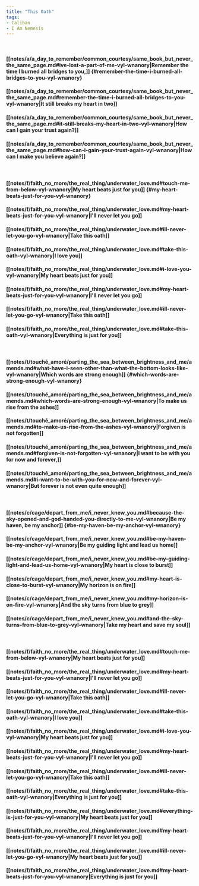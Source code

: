 ```yaml
---
title: "This Oath"
tags:
- Caliban
- I Am Nemesis
---
```

&nbsp;
#### [[notes/a/a_day_to_remember/common_courtesy/same_book_but_never_the_same_page.md#ive-lost-a-part-of-me-vyl-wnanory|Remember the time I burned all bridges to you,]] {#remember-the-time-i-burned-all-bridges-to-you-vyl-wnanory}
#### [[notes/a/a_day_to_remember/common_courtesy/same_book_but_never_the_same_page.md#remember-the-time-i-burned-all-bridges-to-you-vyl-wnanory|It still breaks my heart in two]]
#### [[notes/a/a_day_to_remember/common_courtesy/same_book_but_never_the_same_page.md#it-still-breaks-my-heart-in-two-vyl-wnanory|How can I gain your trust again?]]
#### [[notes/a/a_day_to_remember/common_courtesy/same_book_but_never_the_same_page.md#how-can-i-gain-your-trust-again-vyl-wnanory|How can I make you believe again?]]
&nbsp;
#### [[notes/f/faith_no_more/the_real_thing/underwater_love.md#touch-me-from-below-vyl-wnanory|My heart beats just for you]] {#my-heart-beats-just-for-you-vyl-wnanory}
#### [[notes/f/faith_no_more/the_real_thing/underwater_love.md#my-heart-beats-just-for-you-vyl-wnanory|I'll never let you go]]
#### [[notes/f/faith_no_more/the_real_thing/underwater_love.md#ill-never-let-you-go-vyl-wnanory|Take this oath]]
#### [[notes/f/faith_no_more/the_real_thing/underwater_love.md#take-this-oath-vyl-wnanory|I love you]]
#### [[notes/f/faith_no_more/the_real_thing/underwater_love.md#i-love-you-vyl-wnanory|My heart beats just for you]]
#### [[notes/f/faith_no_more/the_real_thing/underwater_love.md#my-heart-beats-just-for-you-vyl-wnanory|I'll never let you go]]
#### [[notes/f/faith_no_more/the_real_thing/underwater_love.md#ill-never-let-you-go-vyl-wnanory|Take this oath]]
#### [[notes/f/faith_no_more/the_real_thing/underwater_love.md#take-this-oath-vyl-wnanory|Everything is just for you]]
&nbsp;
#### [[notes/t/touché_amoré/parting_the_sea_between_brightness_and_me/amends.md#what-have-i-seen-other-than-what-the-bottom-looks-like-vyl-wnanory|Which words are strong enough]] {#which-words-are-strong-enough-vyl-wnanory}
#### [[notes/t/touché_amoré/parting_the_sea_between_brightness_and_me/amends.md#which-words-are-strong-enough-vyl-wnanory|To make us rise from the ashes]]
#### [[notes/t/touché_amoré/parting_the_sea_between_brightness_and_me/amends.md#to-make-us-rise-from-the-ashes-vyl-wnanory|Forgiven is not forgotten]]
#### [[notes/t/touché_amoré/parting_the_sea_between_brightness_and_me/amends.md#forgiven-is-not-forgotten-vyl-wnanory|I want to be with you for now and forever,]]
#### [[notes/t/touché_amoré/parting_the_sea_between_brightness_and_me/amends.md#i-want-to-be-with-you-for-now-and-forever-vyl-wnanory|But forever is not even quite enough]]
&nbsp;
#### [[notes/c/cage/depart_from_me/i_never_knew_you.md#because-the-sky-opened-and-god-handed-you-directly-to-me-vyl-wnanory|Be my haven, be my anchor]] {#be-my-haven-be-my-anchor-vyl-wnanory}
#### [[notes/c/cage/depart_from_me/i_never_knew_you.md#be-my-haven-be-my-anchor-vyl-wnanory|Be my guiding light and lead us home]]
#### [[notes/c/cage/depart_from_me/i_never_knew_you.md#be-my-guiding-light-and-lead-us-home-vyl-wnanory|My heart is close to burst]]
#### [[notes/c/cage/depart_from_me/i_never_knew_you.md#my-heart-is-close-to-burst-vyl-wnanory|My horizon is on fire]]
#### [[notes/c/cage/depart_from_me/i_never_knew_you.md#my-horizon-is-on-fire-vyl-wnanory|And the sky turns from blue to grey]]
#### [[notes/c/cage/depart_from_me/i_never_knew_you.md#and-the-sky-turns-from-blue-to-grey-vyl-wnanory|Take my heart and save my soul]]
&nbsp;
#### [[notes/f/faith_no_more/the_real_thing/underwater_love.md#touch-me-from-below-vyl-wnanory|My heart beats just for you]]
#### [[notes/f/faith_no_more/the_real_thing/underwater_love.md#my-heart-beats-just-for-you-vyl-wnanory|I'll never let you go]]
#### [[notes/f/faith_no_more/the_real_thing/underwater_love.md#ill-never-let-you-go-vyl-wnanory|Take this oath]]
#### [[notes/f/faith_no_more/the_real_thing/underwater_love.md#take-this-oath-vyl-wnanory|I love you]]
#### [[notes/f/faith_no_more/the_real_thing/underwater_love.md#i-love-you-vyl-wnanory|My heart beats just for you]]
#### [[notes/f/faith_no_more/the_real_thing/underwater_love.md#my-heart-beats-just-for-you-vyl-wnanory|I'll never let you go]]
#### [[notes/f/faith_no_more/the_real_thing/underwater_love.md#ill-never-let-you-go-vyl-wnanory|Take this oath]]
#### [[notes/f/faith_no_more/the_real_thing/underwater_love.md#take-this-oath-vyl-wnanory|Everything is just for you]]
#### [[notes/f/faith_no_more/the_real_thing/underwater_love.md#everything-is-just-for-you-vyl-wnanory|My heart beats just for you]]
#### [[notes/f/faith_no_more/the_real_thing/underwater_love.md#my-heart-beats-just-for-you-vyl-wnanory|I'll never let you go]]
#### [[notes/f/faith_no_more/the_real_thing/underwater_love.md#ill-never-let-you-go-vyl-wnanory|My heart beats just for you]]
#### [[notes/f/faith_no_more/the_real_thing/underwater_love.md#my-heart-beats-just-for-you-vyl-wnanory|Everything is just for you]]
